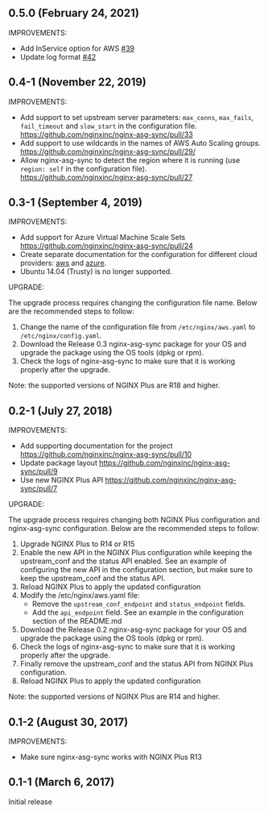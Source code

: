 ## 0.5.0 (February 24, 2021)

IMPROVEMENTS:

* Add InService option for AWS [#39](https://github.com/nginxinc/nginx-asg-sync/pull/39)
* Update log format [#42](https://github.com/nginxinc/nginx-asg-sync/pull/42)

## 0.4-1 (November 22, 2019)

IMPROVEMENTS:

* Add support to set upstream server parameters: `max_conns`, `max_fails`, `fail_timeout` and `slow_start` in the configuration file. https://github.com/nginxinc/nginx-asg-sync/pull/33
* Add support to use wildcards in the names of AWS Auto Scaling groups. https://github.com/nginxinc/nginx-asg-sync/pull/29/
* Allow nginx-asg-sync to detect the region where it is running (use `region: self` in the configuration file). https://github.com/nginxinc/nginx-asg-sync/pull/27

## 0.3-1 (September 4, 2019)

IMPROVEMENTS:

* Add support for Azure Virtual Machine Scale Sets https://github.com/nginxinc/nginx-asg-sync/pull/24
* Create separate documentation for the configuration for different cloud providers: [aws](examples/aws.md) and [azure](examples/azure.md).
* Ubuntu 14.04 (Trusty) is no longer supported.

UPGRADE:

The upgrade process requires changing the configuration file name. Below are the recommended steps to follow:

1. Change the name of the configuration file from `/etc/nginx/aws.yaml` to `/etc/nginx/config.yaml`.
2. Download the Release 0.3 nginx-asg-sync package for your OS and upgrade the package using the OS tools (dpkg or rpm).
3. Check the logs of nginx-asg-sync to make sure that it is working properly after the upgrade.

Note: the supported versions of NGINX Plus are R18 and higher.

## 0.2-1 (July 27, 2018)

IMPROVEMENTS:

* Add supporting documentation for the project https://github.com/nginxinc/nginx-asg-sync/pull/10
* Update package layout https://github.com/nginxinc/nginx-asg-sync/pull/9
* Use new NGINX Plus API https://github.com/nginxinc/nginx-asg-sync/pull/7

UPGRADE:

The upgrade process requires changing both NGINX Plus configuration and nginx-asg-sync configuration. Below are the recommended steps to follow:

1. Upgrade NGINX Plus to R14 or R15
2. Enable the new API in the NGINX Plus configuration while keeping the upstream_conf and the status API enabled. See an example of configuring the new API in the configuration section, but make sure to keep the upstream_conf and the status API.
3. Reload NGINX Plus to apply the updated configuration
4. Modify the /etc/nginx/aws.yaml file:
    * Remove the `upstream_conf_endpoint` and `status_endpoint` fields.
    * Add the `api_endpoint` field. See an example in the configuration section of the README.md
5. Download the Release 0.2 nginx-asg-sync package for your OS and upgrade the package using the OS tools (dpkg or rpm).
6. Check the logs of nginx-asg-sync to make sure that it is working properly after the upgrade.
7. Finally remove the upstream_conf and the status API from NGINX Plus configuration.
8. Reload NGINX Plus to apply the updated configuration

Note: the supported versions of NGINX Plus are R14 and higher.

## 0.1-2 (August 30, 2017)

IMPROVEMENTS:

* Make sure nginx-asg-sync works with NGINX Plus R13


## 0.1-1 (March 6, 2017)

Initial release
